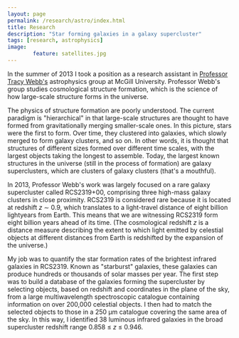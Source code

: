 ```yaml
---
layout: page
permalink: /research/astro/index.html
title: Research
description: "Star forming galaxies in a galaxy supercluster"
tags: [research, astrophysics]
image: 
        feature: satellites.jpg
---
```


In the summer of 2013 I took a position as a research assistant in [Professor Tracy Webb's](http://www.physics.mcgill.ca/~webb/) astrophysics group at McGill University. Professor Webb's group studies cosmological structure formation, which is the science of how large-scale structure forms in the universe.

The physics of structure formation are poorly understood. The current paradigm is "hierarchical" in that large-scale structures are thought to have formed from gravitationally merging smaller-scale ones. In this picture, stars were the first to form. Over time, they clustered into galaxies, which slowly merged to form galaxy clusters, and so on. In other words, it is thought that structures of different sizes formed over different time scales, with the largest objects taking the longest to assemble. Today, the largest known structures in the universe (still in the process of formation) are galaxy superclusters, which are clusters of galaxy clusters (that's a mouthful).

In 2013, Professor Webb's work was largely focused on a rare galaxy supercluster called RCS2319+00, comprising three high-mass galaxy clusters in close proximity. RCS2319 is considered rare because it is located at redshift *z* &sim; 0.9, which translates to a light-travel distance of eight billion lightyears from Earth. This means that we are witnessing RCS2319 form eight billion years ahead of its time. (The cosmological redshift *z* is a distance measure describing the extent to which light emitted by celestial objects at different distances from Earth is redshifted by the expansion of the universe.)

My job was to quantify the star formation rates of the brightest infrared galaxies in RCS2319. Known as "starburst" galaxies, these galaxies can produce hundreds or thousands of solar masses per year. The first step was to build a database of the galaxies forming the supercluster by selecting objects, based on redshift and coordinates in the plane of the sky, from a large multiwavelength spectroscopic catalogue containing information on over 200,000 celestial objects. I then had to match the selected objects to those in a 250 &mu;m catalogue covering the same area of the sky. In this way, I identified 38 luminous infrared galaxies in the broad supercluster redshift range 0.858 &le; *z* &le; 0.946.

